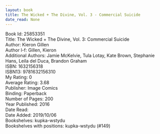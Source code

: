 ```yaml
---
layout: book
title: The Wicked + The Divine, Vol. 3 - Commercial Suicide
date_read: None
---
```


Book Id: 25853351<br />
Title: The Wicked + The Divine, Vol. 3: Commercial Suicide<br />
Author: Kieron Gillen<br />
Author l-f: Gillen, Kieron<br />
Additional Authors: Jamie McKelvie, Tula Lotay, Kate  Brown, Stephanie Hans, Leila del Duca, Brandon Graham<br />
ISBN: 1632156318<br />
ISBN13: 9781632156310<br />
My Rating: 0<br />
Average Rating: 3.68<br />
Publisher: Image Comics<br />
Binding: Paperback<br />
Number of Pages: 200<br />
Year Published: 2016<br />
Date Read: <br />
Date Added: 2019/10/06<br />
Bookshelves: kupka-wstydu<br />
Bookshelves with positions: kupka-wstydu (#149)<br />

